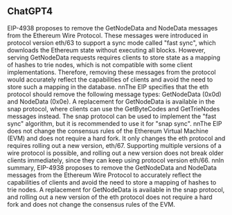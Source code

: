 ## ChatGPT4

EIP-4938 proposes to remove the GetNodeData and NodeData messages from the Ethereum Wire Protocol. These messages were introduced in protocol version eth/63 to support a sync mode called "fast sync", which downloads the Ethereum state without executing all blocks. However, serving GetNodeData requests requires clients to store state as a mapping of hashes to trie nodes, which is not compatible with some client implementations. Therefore, removing these messages from the protocol would accurately reflect the capabilities of clients and avoid the need to store such a mapping in the database. nnThe EIP specifies that the eth protocol should remove the following message types: GetNodeData (0x0d) and NodeData (0x0e). A replacement for GetNodeData is available in the snap protocol, where clients can use the GetByteCodes and GetTrieNodes messages instead. The snap protocol can be used to implement the "fast sync" algorithm, but it is recommended to use it for "snap sync". nnThe EIP does not change the consensus rules of the Ethereum Virtual Machine (EVM) and does not require a hard fork. It only changes the eth protocol and requires rolling out a new version, eth/67. Supporting multiple versions of a wire protocol is possible, and rolling out a new version does not break older clients immediately, since they can keep using protocol version eth/66. nnIn summary, EIP-4938 proposes to remove the GetNodeData and NodeData messages from the Ethereum Wire Protocol to accurately reflect the capabilities of clients and avoid the need to store a mapping of hashes to trie nodes. A replacement for GetNodeData is available in the snap protocol, and rolling out a new version of the eth protocol does not require a hard fork and does not change the consensus rules of the EVM.
